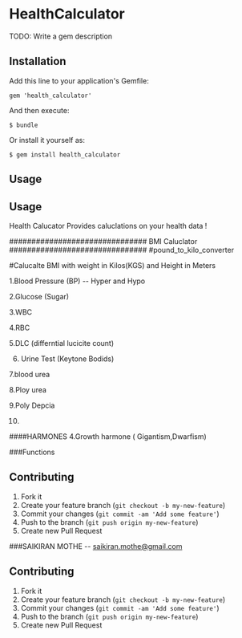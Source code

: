 # HealthCalculator

TODO: Write a gem description

## Installation

Add this line to your application's Gemfile:

    gem 'health_calculator'

And then execute:

    $ bundle

Or install it yourself as:

    $ gem install health_calculator

## Usage

## Usage
Health Calucator Provides caluclations on your health data ! 

###############################
		BMI Caluclator
###############################
#pound_to_kilo_converter

#Calucalte BMI with weight in Kilos(KGS) and Height in Meters  


1.Blood Pressure (BP)  -- Hyper and Hypo

2.Glucose (Sugar)

3.WBC

4.RBC

5.DLC (differntial lucicite count)

6. Urine Test (Keytone Bodids)

7.blood urea

8.Ploy urea

9.Poly Depcia

10.



####HARMONES 
4.Growth harmone ( Gigantism,Dwarfism)



###Functions



## Contributing

1. Fork it
2. Create your feature branch (`git checkout -b my-new-feature`)
3. Commit your changes (`git commit -am 'Add some feature'`)
4. Push to the branch (`git push origin my-new-feature`)
5. Create new Pull Request


###SAIKIRAN MOTHE  -- saikiran.mothe@gmail.com
## Contributing

1. Fork it
2. Create your feature branch (`git checkout -b my-new-feature`)
3. Commit your changes (`git commit -am 'Add some feature'`)
4. Push to the branch (`git push origin my-new-feature`)
5. Create new Pull Request
